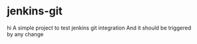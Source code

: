 # jenkins-git
hi
A simple project to test jenkins git integration
And it should be triggered by any change
